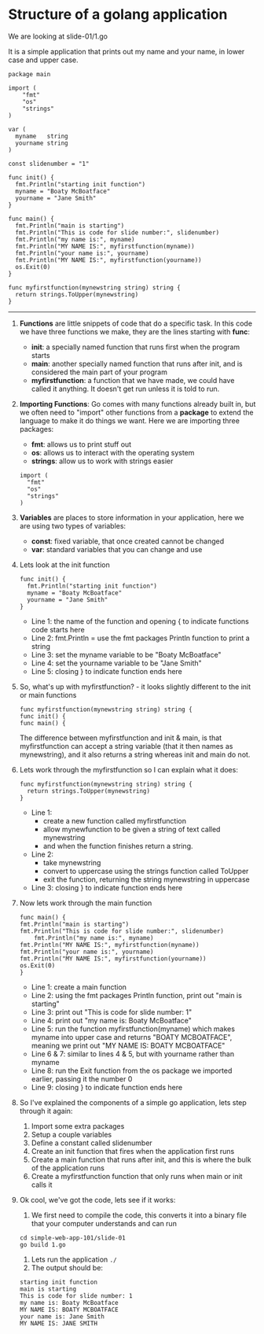 # Structure of a golang application

We are looking at slide-01/1.go

It is a simple application that prints out my name and your name, in lower case and upper case.

```
package main

import (
	"fmt"
	"os"
	"strings"
)

var (
  myname   string
  yourname string
)

const slidenumber = "1"

func init() {
  fmt.Println("starting init function")
  myname = "Boaty McBoatface"
  yourname = "Jane Smith"
}

func main() {
  fmt.Println("main is starting")
  fmt.Println("This is code for slide number:", slidenumber)
  fmt.Println("my name is:", myname)
  fmt.Println("MY NAME IS:", myfirstfunction(myname))
  fmt.Println("your name is:", yourname)
  fmt.Println("MY NAME IS:", myfirstfunction(yourname))
  os.Exit(0)
}

func myfirstfunction(mynewstring string) string {
  return strings.ToUpper(mynewstring)
}
```

---

1. **Functions** are little snippets of code that do a specific task.  In this code we have three functions we make, they are the lines starting with **func**:
	- **init**: a specially named function that runs first when the program starts
	- **main**: another specially named function that runs after init, and is considered the main part of your program
	- **myfirstfunction**: a function that we have made, we could have called it anything.  It doesn't get run unless it is told to run.

1. **Importing Functions**:  Go comes with many functions already built in, but we often need to "import" other functions from a **package** to extend the language to make it do things we want.  Here we are importing three packages:
	- **fmt**: allows us to print stuff out
	- **os**: allows us to interact with the operating system
	- **strings**: allow us to work with strings easier
	```
	import (
	  "fmt"
	  "os"
	  "strings"
	)
	```
    
1. **Variables** are places to store information in your application, here we are using two types of variables:
	- **const**: fixed variable, that once created cannot be changed
	- **var**: standard variables that you can change and use

1. Lets look at the init function
	```
	func init() {
	  fmt.Println("starting init function")
	  myname = "Boaty McBoatface"
	  yourname = "Jane Smith"
	}
	```
	- Line 1: the name of the function and opening { to indicate functions code starts here
    - Line 2: fmt.Println = use the fmt packages Println function to print a string 
    - Line 3: set the myname variable to be "Boaty McBoatface"
    - Line 4: set the yourname variable to be "Jane Smith"
    - Line 5: closing } to indicate function ends here

1. So, what's up with myfirstfunction? - it looks slightly different to the init or main functions
	```
    func myfirstfunction(mynewstring string) string {
    func init() {
    func main() {
    ```
    
    The difference between myfirstfunction and init & main, is that myfirstfunction can accept a string variable (that it then names as mynewstring), and it also returns a string whereas init and main do not.
    
1. Lets work through the myfirstfunction so I can explain what it does:

	```
    func myfirstfunction(mynewstring string) string {
	  return strings.ToUpper(mynewstring)
	}
	```
	- Line 1:
		- create a new function called myfirstfunction
		- allow mynewfunction to be given a string of text called mynewstring
		- and when the function finishes return a string.
    - Line 2:
        - take mynewstring
        - convert to uppercase using the strings function called ToUpper
        - exit the function, returning the string mynewstring in uppercase
 	- Line 3: closing } to indicate function ends here
    
1.	Now lets work through the main function
	```
	func main() {
  	fmt.Println("main is starting")
  	fmt.Println("This is code for slide number:", slidenumber)
		fmt.Println("my name is:", myname)
  	fmt.Println("MY NAME IS:", myfirstfunction(myname))
  	fmt.Println("your name is:", yourname)
  	fmt.Println("MY NAME IS:", myfirstfunction(yourname))
  	os.Exit(0)
	}
	```
	- Line 1: create a main function
	- Line 2: using the fmt packages Println function, print out "main is starting"
	- Line 3: print out "This is code for slide number: 1"
	- Line 4: print out "my name is: Boaty McBoatface"
	- Line 5: run the function myfirstfunction(myname) which makes myname into upper case and returns "BOATY MCBOATFACE", meaning we print out "MY NAME IS: BOATY MCBOATFACE"
	- Line 6 & 7: similar to lines 4 & 5, but with yourname rather than myname
	- Line 8: run the Exit function from the os package we imported earlier, passing it the number 0
	- Line 9: closing } to indicate function ends here


1.  So I've explained the components of a simple go application, lets step through it again:
	1. Import some extra packages
	1. Setup a couple variables
	1. Define a constant called slidenumber
	1. Create an init function that fires when the application first runs
	1. Create a main function that runs after init, and this is where the bulk of the application runs
	1. Create a myfirstfunction function that only runs when main or init calls it
 
1.  Ok cool, we've got the code, lets see if it works:
	1. We first need to compile the code, this converts it into a binary file that your computer understands and can run
	```
	cd simple-web-app-101/slide-01
	go build 1.go
	```
	1. Lets run the application
	`./`
	1. The output should be:
	```
	starting init function
	main is starting
	This is code for slide number: 1
	my name is: Boaty McBoatface
	MY NAME IS: BOATY MCBOATFACE
	your name is: Jane Smith
	MY NAME IS: JANE SMITH
	```
